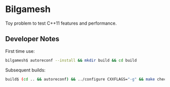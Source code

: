 # Bilgamesh
Toy problem to test C++11 features and performance.

## Developer Notes

First time use:
```bash
bilgamesh$ autoreconf --install && mkdir build && cd build
```

Subsequent builds:
```bash
build$ (cd .. && autoreconf) && ../configure CXXFLAGS="-g" && make check
```
